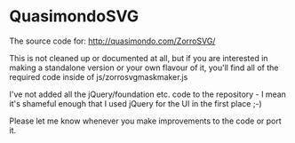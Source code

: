 QuasimondoSVG
============

The source code for: http://quasimondo.com/ZorroSVG/

This is not cleaned up or documented at all, but if you are interested in making a standalone version
or your own flavour of it, you'll find all of the required code inside of js/zorrosvgmaskmaker.js

I've not added all the jQuery/foundation etc. code to the repository - I mean it's shameful enough that
I used jQuery for the UI in the first place ;-)

Please let me know whenever you make improvements to the code or port it.

